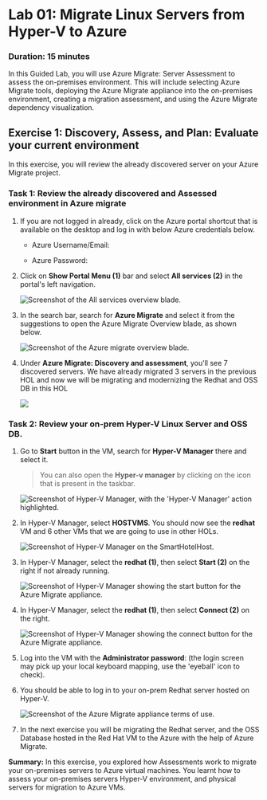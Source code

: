 # Lab 01: Migrate Linux Servers from Hyper-V to Azure

### Duration: 15 minutes

In this Guided Lab, you will use Azure Migrate: Server Assessment to assess the on-premises environment. This will include selecting Azure Migrate tools, deploying the Azure Migrate appliance into the on-premises environment, creating a migration assessment, and using the Azure Migrate dependency visualization.

## Exercise 1: Discovery, Assess, and Plan: Evaluate your current environment

In this exercise, you will review the already discovered server on your Azure Migrate project.

### Task 1: Review the already discovered and Assessed environment in Azure migrate

1. If you are not logged in already, click on the Azure portal shortcut that is available on the desktop and log in with below Azure credentials below.
    
    * Azure Username/Email: <inject key="AzureAdUserEmail"></inject> 
    
    * Azure Password: <inject key="AzureAdUserPassword"></inject>

2. Click on **Show Portal Menu (1)** bar and select **All services (2)** in the portal's left navigation.
 
    ![Screenshot of the All services overview blade.](Images/Allservices1.png "Allservices Overview blade")

3. In the search bar, search for **Azure Migrate** and select it from the suggestions to open the Azure Migrate Overview blade, as shown below. 
 
    ![Screenshot of the Azure migrate overview blade.](Images/Azmigrate.png "Azmigrate Overview blade")

4. Under **Azure Migrate: Discovery and assessment**, you'll see 7 discovered servers. We have already migrated 3 servers in the previous HOL and now we will be migrating and modernizing the Redhat and OSS DB in this HOL
 
    ![](Images/newhol2.png)
 
### Task 2: Review your on-prem Hyper-V Linux Server and OSS DB.
 
1. Go to **Start** button in the VM, search for **Hyper-V Manager** there and select it. 

   > You can also open the **Hyper-v manager** by clicking on the icon that is present in the taskbar. 

    ![Screenshot of Hyper-V Manager, with the 'Hyper-V Manager' action highlighted.](Images/hyper-v-manager.png "Hyperv Manager")
     
1. In Hyper-V Manager, select **HOSTVMS<inject key="DeploymentID" enableCopy="false" />**. You should now see the **redhat** VM and 6 other VMs that we are going to use in other HOLs.

    ![Screenshot of Hyper-V Manager on the SmartHotelHost.](Images/upd-redhatnew.png "Hyper-V Manager")
     
1. In Hyper-V Manager, select the **redhat (1)**, then select **Start (2)** on the right if not already running.

    ![Screenshot of Hyper-V Manager showing the start button for the Azure Migrate appliance.](Images/HOL2-EX1-T2-S3.png "Start AzureMigrateAppliance")

1. In Hyper-V Manager, select the **redhat (1)**, then select **Connect (2)** on the right.

    ![Screenshot of Hyper-V Manager showing the connect button for the Azure Migrate appliance.](Images/HOL2-EX1-T2-S4.png "Connect to AzureMigrateAppliance")

1. Log into the VM with the **Administrator password**: **<inject key="SmartHotel Admin Password" />** (the login screen may pick up your local keyboard mapping, use the 'eyeball' icon to check).

1. You should be able to log in to your on-prem Redhat server hosted on Hyper-V. 

    ![Screenshot of the Azure Migrate appliance terms of use.](Images/redhathome.png "Desktop shortcut")

1. In the next exercise you will be migrating the Redhat server, and the OSS Database hosted in the Red Hat VM to the Azure with the help of Azure Migrate.  
    

**Summary:** In this exercise, you explored how Assessments work to migrate your on-premises servers to Azure virtual machines. You learnt how to assess your on-premises servers Hyper-V environment, and physical servers for migration to Azure VMs.
